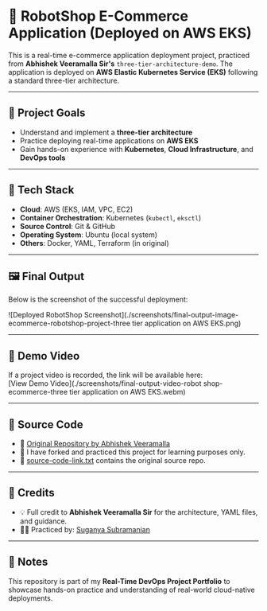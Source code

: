 # 🛒 RobotShop E-Commerce Application (Deployed on AWS EKS)

This is a real-time e-commerce application deployment project, practiced from **Abhishek Veeramalla Sir's** `three-tier-architecture-demo`. The application is deployed on **AWS Elastic Kubernetes Service (EKS)** following a standard three-tier architecture.

---

## 📌 Project Goals

- Understand and implement a **three-tier architecture**
- Practice deploying real-time applications on **AWS EKS**
- Gain hands-on experience with **Kubernetes**, **Cloud Infrastructure**, and **DevOps tools**

---

## 🧰 Tech Stack

- **Cloud**: AWS (EKS, IAM, VPC, EC2)
- **Container Orchestration**: Kubernetes (`kubectl`, `eksctl`)
- **Source Control**: Git & GitHub
- **Operating System**: Ubuntu (local system)
- **Others**: Docker, YAML, Terraform (in original)


---

## 🖼️ Final Output

Below is the screenshot of the successful deployment:

![Deployed RobotShop Screenshot](./screenshots/final-output-image-ecommerce-robotshop-project-three tier application on AWS EKS.png)


---

## 🎥 Demo Video 

If a project video is recorded, the link will be available here:  
[View Demo Video](./screenshots/final-output-video-robot shop-ecommerce-three tier application on AWS EKS.webm)


---

## 📂 Source Code

- 🔗 [Original Repository by Abhishek Veeramalla](https://github.com/iam-veeramalla/three-tier-architecture-demo)
- 🧪 I have forked and practiced this project for learning purposes only.
- 📄 [source-code-link.txt](./source-code-link.txt) contains the original source repo.

---

## 🙏 Credits

- 💡 Full credit to **Abhishek Veeramalla Sir** for the architecture, YAML files, and guidance.
- 🙋‍♀️ Practiced by: [Suganya Subramanian](https://github.com/suganya-subramanian)

---

## 📌 Notes

This repository is part of my **Real-Time DevOps Project Portfolio** to showcase hands-on practice and understanding of real-world cloud-native deployments.
